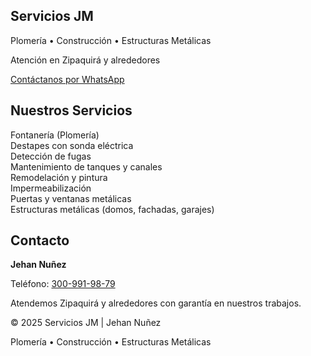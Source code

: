 
  </header>

  <section class="hero" id="inicio">
    <h1>Servicios JM</h1>
    <p>Plomería • Construcción • Estructuras Metálicas</p>
    <p>Atención en Zipaquirá y alrededores</p>
    <a class="btn" href="https://wa.me/573009919879">Contáctanos por WhatsApp</a>
  </section>

  <section class="section" id="servicios">
    <h2>Nuestros Servicios</h2>
    <div class="services">
      <div class="service-card">Fontanería (Plomería)</div>
      <div class="service-card">Destapes con sonda eléctrica</div>
      <div class="service-card">Detección de fugas</div>
      <div class="service-card">Mantenimiento de tanques y canales</div>
      <div class="service-card">Remodelación y pintura</div>
      <div class="service-card">Impermeabilización</div>
      <div class="service-card">Puertas y ventanas metálicas</div>
      <div class="service-card">Estructuras metálicas (domos, fachadas, garajes)</div>
    </div>
  </section>

  <section class="section" id="contacto">
    <h2>Contacto</h2>
    <p><strong>Jehan Nuñez</strong></p>
    <p>Teléfono: <a href="tel:+573009919879">300-991-98-79</a></p>
    <p>Atendemos Zipaquirá y alrededores con garantía en nuestros trabajos.</p>
  </section>

  <footer>
    <p>&copy; 2025 Servicios JM | Jehan Nuñez</p>
    <p>Plomería • Construcción • Estructuras Metálicas</p>
  </footer>
</body>
</html>
